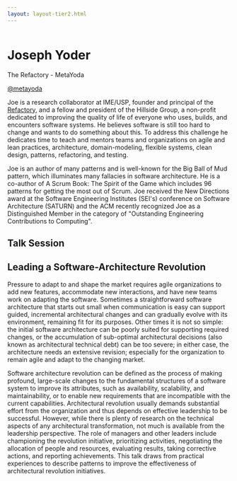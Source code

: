 ```yaml
---
layout: layout-tier2.html
---
```

<div class="container section featured-speaker">
   <div class="row">
     <div class="col-xs-12 col-sm-2 new-img-container">
       <img class="new-speaker-page-img joseph-yoder" />
       </div>
     <div class="col-xs-12 col-sm-10 copy-container">
       <h1 class="speaker-header">Joseph Yoder</h1>
       <span class="speaker-subtitle">The Refactory - MetaYoda</span>
       <p><a class="speaker-handle" href="https://twitter.com/metayoda" target="_blank">@metayoda</a></p>
       <p>Joe is a research collaborator at IME/USP, founder and principal of the <a href="https://refactory.com/">Refactory</a>, and a fellow and president of the Hillside Group, a non-profit dedicated to improving the quality of life of everyone who uses, builds, and encounters software systems. He believes software is still too hard to change and wants to do something about this. To address this challenge he dedicates time to teach and mentors teams and organizations on agile and lean practices, architecture, domain-modeling, flexible systems, clean design, patterns, refactoring, and testing.</p> 
      <p>Joe is an author of many patterns and is well-known for the Big Ball of Mud pattern, which illuminates many fallacies in software architecture. He is a co-author of A Scrum Book: The Spirit of the Game which includes 96 patterns for getting the most out of Scrum. Joe received the New Directions award at the Software Engineering Institutes (SEI's) conference on Software Architecture (SATURN) and the ACM recently recognized Joe as a Distinguished Member in the category of "Outstanding Engineering Contributions to Computing".</p>
       <h2>Talk Session</h2>
        <h2 class="gold">Leading a Software-Architecture Revolution</h2>
       <p>Pressure to adapt to and shape the market requires agile organizations to add new features, accommodate new interactions, and have new teams work on adapting the software. Sometimes a straightforward software architecture that starts out small when communication is easy can support guided, incremental architectural changes and can gradually evolve with its environment, remaining fit for its purposes. Other times it is not so simple: the initial software architecture can be poorly suited for supporting required changes, or the accumulation of sub-optimal architectural decisions (also known as architectural technical debt) can be too severe; in either case, the architecture needs an extensive revision; especially for the organization to remain agile and adapt to the changing market.</p>
        <p>Software architecture revolution can be defined as the process of making profound, large-scale changes to the fundamental structures of a software system to improve its attributes, such as availability, scalability, and maintainability, or to enable new requirements that are incompatible with the current capabilities. Architectural revolution usually demands substantial effort from the organization and thus depends on effective leadership to be successful. However, while there is plenty of research on the technical aspects of any architectural transformation, not much is available from the leadership perspective. The role of managers and other leaders include championing the revolution initiative, prioritizing activities, negotiating the allocation of people and resources, evaluating results, taking corrective actions, and reporting achievements. This talk draws from practical experiences to describe patterns to improve the effectiveness of architectural revolution initiatives.</p>
     </div>
   </div>
 </div>
